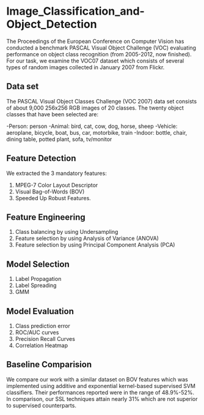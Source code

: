 # Image_Classification_and-Object_Detection
The Proceedings of the European Conference on Computer Vision has conducted a benchmark PASCAL Visual Object Challenge (VOC) evaluating performance on object class
recognition (from 2005-2012, now finished). For our task, we examine the VOC07 dataset which consists of several types of random images collected in January 2007 from Flickr.

## Data set
The PASCAL Visual Object Classes Challenge (VOC 2007) data set consists of about 9,000 256x256 RGB images of 20 classes. The twenty object classes that have been selected are:

-Person: person
-Animal: bird, cat, cow, dog, horse, sheep
-Vehicle: aeroplane, bicycle, boat, bus, car, motorbike, train
-Indoor: bottle, chair, dining table, potted plant, sofa, tv/monitor

## Feature Detection
We extracted the 3 mandatory features: 

1. MPEG-7 Color Layout Descriptor
2. Visual Bag-of-Words (BOV)
3. Speeded Up Robust Features.

## Feature Engineering

1. Class balancing by using Undersampling
2. Feature selection by using Analysis of Variance (ANOVA)
3. Feature selection by using Principal Component Analysis (PCA)

## Model Selection

1. Label Propagation
2. Label Spreading
3. GMM

## Model Evaluation

1. Class prediction error
2. ROC/AUC curves
3. Precision Recall Curves
4. Correlation Heatmap

## Baseline Comparision

We compare our work with a similar dataset on BOV features which was implemented using additive and exponential kernel-based supervised SVM classifiers. Their performances reported were in the range of 48.9%-52%. In comparison, our SSL techniques attain nearly 31% which are not superior to supervised counterparts.



